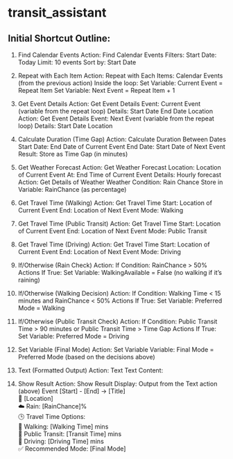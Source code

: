 # transit_assistant





## Initial Shortcut Outline:

 1. Find Calendar Events
Action: Find Calendar Events
Filters:
Start Date: Today
Limit: 10 events
Sort by: Start Date

2. Repeat with Each Item
Action: Repeat with Each
Items: Calendar Events (from the previous action)
Inside the loop:
Set Variable: Current Event = Repeat Item
Set Variable: Next Event = Repeat Item + 1

3. Get Event Details
Action: Get Event Details
Event: Current Event (variable from the repeat loop)
Details:
Start Date
End Date
Location
Action: Get Event Details
Event: Next Event (variable from the repeat loop)
Details:
Start Date
Location

4. Calculate Duration (Time Gap)
Action: Calculate Duration Between Dates
Start Date: End Date of Current Event
End Date: Start Date of Next Event
Result: Store as Time Gap (in minutes)

5. Get Weather Forecast
Action: Get Weather Forecast
Location: Location of Current Event
At: End Time of Current Event
Details: Hourly forecast
Action: Get Details of Weather
Weather Condition: Rain Chance
Store in Variable: RainChance (as percentage)

6. Get Travel Time (Walking)
Action: Get Travel Time
Start: Location of Current Event
End: Location of Next Event
Mode: Walking

7. Get Travel Time (Public Transit)
Action: Get Travel Time
Start: Location of Current Event
End: Location of Next Event
Mode: Public Transit

8. Get Travel Time (Driving)
Action: Get Travel Time
Start: Location of Current Event
End: Location of Next Event
Mode: Driving

9. If/Otherwise (Rain Check)
Action: If
Condition: RainChance > 50%
Actions If True:
Set Variable: WalkingAvailable = False (no walking if it’s raining)

10. If/Otherwise (Walking Decision)
Action: If
Condition: Walking Time < 15 minutes and RainChance < 50%
Actions If True:
Set Variable: Preferred Mode = Walking

11. If/Otherwise (Public Transit Check)
Action: If
Condition: Public Transit Time > 90 minutes or Public Transit Time > Time Gap
Actions If True:
Set Variable: Preferred Mode = Driving

12. Set Variable (Final Mode)
Action: Set Variable
Variable: Final Mode = Preferred Mode (based on the decisions above)

13. Text (Formatted Output)
Action: Text
Text Content:

14. Show Result
Action: Show Result
Display: Output from the Text action (above)
Event [Start] - [End] → [Title]  
📍 [Location]  
☁️ Rain: [RainChance]%  
🕒 Travel Time Options:  
  🚶 Walking: [Walking Time] mins  
  🚌 Public Transit: [Transit Time] mins  
  🚗 Driving: [Driving Time] mins  
✅ Recommended Mode: [Final Mode]
